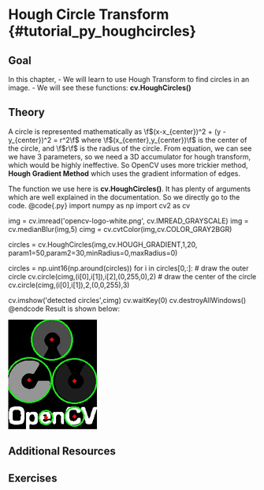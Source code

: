 Hough Circle Transform {#tutorial_py_houghcircles}
======================

Goal
----

In this chapter,
    -   We will learn to use Hough Transform to find circles in an image.
    -   We will see these functions: **cv.HoughCircles()**

Theory
------

A circle is represented mathematically as \f$(x-x_{center})^2 + (y - y_{center})^2 = r^2\f$ where
\f$(x_{center},y_{center})\f$ is the center of the circle, and \f$r\f$ is the radius of the circle. From
equation, we can see we have 3 parameters, so we need a 3D accumulator for hough transform, which
would be highly ineffective. So OpenCV uses more trickier method, **Hough Gradient Method** which
uses the gradient information of edges.

The function we use here is **cv.HoughCircles()**. It has plenty of arguments which are well
explained in the documentation. So we directly go to the code.
@code{.py}
import numpy as np
import cv2 as cv

img = cv.imread('opencv-logo-white.png', cv.IMREAD_GRAYSCALE)
img = cv.medianBlur(img,5)
cimg = cv.cvtColor(img,cv.COLOR_GRAY2BGR)

circles = cv.HoughCircles(img,cv.HOUGH_GRADIENT,1,20,
                            param1=50,param2=30,minRadius=0,maxRadius=0)

circles = np.uint16(np.around(circles))
for i in circles[0,:]:
    # draw the outer circle
    cv.circle(cimg,(i[0],i[1]),i[2],(0,255,0),2)
    # draw the center of the circle
    cv.circle(cimg,(i[0],i[1]),2,(0,0,255),3)

cv.imshow('detected circles',cimg)
cv.waitKey(0)
cv.destroyAllWindows()
@endcode
Result is shown below:

![image](images/houghcircles2.jpg)

Additional Resources
--------------------

Exercises
---------

